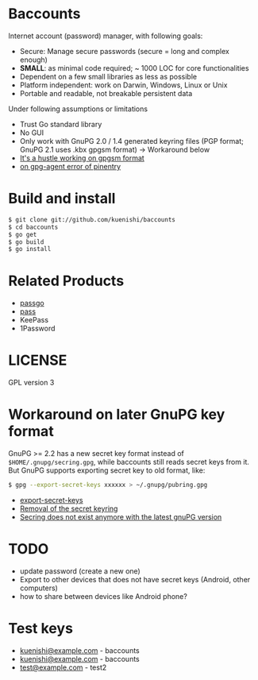 # Baccounts

Internet account (password) manager, with following goals:

* Secure: Manage secure passwords (secure = long and complex enough)
* **SMALL**: as minimal code required; ~ 1000 LOC for core functionalities
* Dependent on a few small libraries as less as possible
* Platform independent: work on Darwin, Windows, Linux or Unix
* Portable and readable, not breakable persistent data

Under following assumptions or limitations

* Trust Go standard library
* No GUI
* Only work with GnuPG 2.0 / 1.4 generated keyring files (PGP format; GnuPG 2.1 uses .kbx gpgsm format) -> Workaround below
* [It's a hustle working on gpgsm format](https://github.com/kubernetes/helm/issues/1592)
* [on gpg-agent error of pinentry](https://wiki.archlinuxjp.org/index.php/GnuPG#gpg-agent)

# Build and install

```sh
$ git clone git://github.com/kuenishi/baccounts
$ cd baccounts
$ go get
$ go build
$ go install
```

# Related Products

* [passgo](https://github.com/ejcx/passgo)
* [pass](https://www.passwordstore.org/)
* KeePass
* 1Password

# LICENSE

GPL version 3

# Workaround on later GnuPG key format

GnuPG >= 2.2 has a new secret key format instead of `$HOME/.gnupg/secring.gpg`,
while baccounts still reads secret keys from it. But GnuPG supports exporting
secret key to old format, like:

```sh
$ gpg --export-secret-keys xxxxxx > ~/.gnupg/pubring.gpg
```

- [export-secret-keys](https://www.gnupg.org/gph/en/manual/r887.html)
- [Removal of the secret keyring](https://www.gnupg.org/faq/whats-new-in-2.1.html#nosecring)
- [Secring does not exist anymore with the latest gnuPG version](https://github.com/jcmdev0/gpgagent/issues/2#issuecomment-306054405)

# TODO

* update password (create a new one)
* Export to other devices that does not have secret keys (Android, other computers)
* how to share between devices like Android phone?

# Test keys

* kuenishi@example.com - baccounts
* kuenishi@example.com - baccounts
* test@example.com - test2
